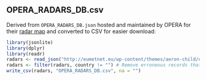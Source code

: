 ## OPERA_RADARS_DB.csv

Derived from `OPERA_RADARS_DB.json` hosted and maintained by OPERA for their [radar map](https://www.eumetnet.eu/wp-content/themes/aeron-child/observations-programme/current-activities/opera/database/OPERA_Database/index.html) and converted to CSV for easier download:

```R
library(jsonlite)
library(dplyr)
library(readr)
radars <- read_json("http://eumetnet.eu/wp-content/themes/aeron-child/observations-programme/current-activities/opera/database/OPERA_Database/OPERA_RADARS_DB.json", simplifyDataFrame = TRUE)
radars <- filter(radars, country != "") # Remove erroneous records that have no country assigned
write_csv(radars, "OPERA_RADARS_DB.csv", na = "")
```
